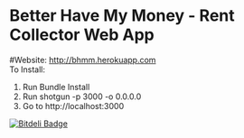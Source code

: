 Better Have My Money - Rent Collector Web App
=============
#Website: http://bhmm.herokuapp.com <br/>
To Install:  <br/>
1. Run Bundle Install
2. Run shotgun -p 3000 -o 0.0.0.0
3. Go to http://localhost:3000


[![Bitdeli Badge](https://d2weczhvl823v0.cloudfront.net/leimd/midterm_project/trend.png)](https://bitdeli.com/free "Bitdeli Badge")

